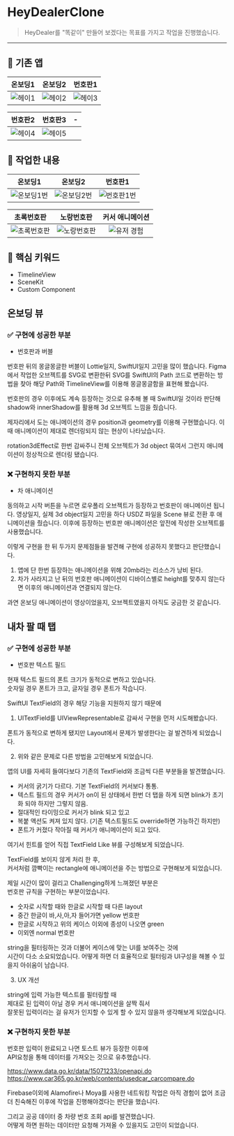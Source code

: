 # HeyDealerClone

> HeyDealer를 "똑같이" 만들어 보겠다는 목표를 가지고 작업을 진행했습니다.

---

## 📱 기존 앱

| 온보딩1 | 온보딩2 | 번호판1 |
| :-----: | :-----: | :-----: |
|![헤이1](https://github.com/woozoobro/HeyDealerClone/assets/99154211/424fc1d7-4fd2-4d76-be57-76a81a13d4a7)| ![헤이2](https://github.com/woozoobro/HeyDealerClone/assets/99154211/9928e453-0934-4ef9-b7be-d7c44a16bcb1) | ![헤이3](https://github.com/woozoobro/HeyDealerClone/assets/99154211/2312e739-2f56-41ee-b852-decc2a7ffaf8) |

| 번호판2 | 번호판3 | - |
| :-----: | :-----: | :-----: |
| ![헤이4](https://github.com/woozoobro/HeyDealerClone/assets/99154211/30ec3a69-e8fc-4545-83cc-18fc37335ca5) | ![헤이5](https://github.com/woozoobro/HeyDealerClone/assets/99154211/be853f3e-d8d0-49db-bd87-20be9968fd23) | |

## 📱 작업한 내용
| 온보딩1 | 온보딩2 | 번호판1 |
| :-----: | :-----: | :-----: |
|![온보딩1번](https://github.com/woozoobro/HeyDealerClone/assets/99154211/281de76a-5e06-4599-a79b-752ea6790c6a)| ![온보딩2번](https://github.com/woozoobro/HeyDealerClone/assets/99154211/24f8600a-5dd4-4a5a-a560-a150ae8be7a6) |![번호판1번](https://github.com/woozoobro/HeyDealerClone/assets/99154211/0f5d939d-a89e-4989-8c34-877389348134) |

| 초록번호판 | 노랑번호판 | 커서 애니메이션 |
| :-----: | :-----: | :-----: |
| ![초록번호판](https://github.com/woozoobro/HeyDealerClone/assets/99154211/d84505d5-f952-45a3-839f-5cb6a54a934a) | ![노랑번호판](https://github.com/woozoobro/HeyDealerClone/assets/99154211/82d88ae0-abd6-4402-941d-d3ffd75e3f3a)| ![유저 경험](https://github.com/woozoobro/HeyDealerClone/assets/99154211/4c1c9c65-3da0-481b-81d0-64fe7e178316) |


## 🌟 핵심 키워드
- TimelineView
- SceneKit
- Custom Component

## 온보딩 뷰

### ✅ 구현에 성공한 부분
- 번호판과 버블

번호판 뒤의 몽글몽글한 버블이 Lottie일지, SwiftUI일지 고민을 많이 했습니다.
Figma에서 작업한 오브젝트를 SVG로 변환한뒤 SVG를 SwiftUI의 Path 코드로 변환하는 방법을 찾아
해당 Path와 TimelineView를 이용해 몽글몽글함을 표현해 봤습니다.

번호판의 경우 이후에도 계속 등장하는 것으로 유추해 볼 때 
SwiftUI일 것이라 판단해 shadow와 innerShadow를 활용해 3d 오브젝트 느낌을 줬습니다.

제자리에서 도는 애니메이션의 경우 position과 geometry를 이용해 구현했습니다.
이 때 애니메이션이 제대로 렌더링되지 않는 현상이 나타났습니다. 

rotation3dEffect로 한번 감싸주니 전체 오브젝트가 3d object 묶여서 그런지
애니메이션이 정상적으로 렌더링 됐습니다.

### ❌ 구현하지 못한 부분
- 차 애니메이션

동의하고 시작 버튼을 누르면 로우폴리 오브젝트가 등장하고 번호판이 애니메이션 됩니다.
영상일지, 실제 3d object일지 고민을 하다 USDZ 파일을 Scene 뷰로 전환 후 애니메이션을 줬습니다.
이후에 등장하는 번호판 애니메이션은 앞전에 작성한 오브젝트를 사용했습니다.

이렇게 구현을 한 뒤 두가지 문제점들을 발견해 구현에 성공하지 못했다고 판단했습니다.

1. 앱에 단 한번 등장하는 애니메이션을 위해 20mb라는 리소스가 낭비 된다.
2. 차가 사라지고 난 뒤의 번호판 애니메이션이 디바이스별로 height를 맞추지 않는다면 이후의 애니메이션과 연결되지 않는다.

과연 온보딩 애니메이션이 영상이었을지, 오브젝트였을지 아직도 궁금한 것 같습니다. 

## 내차 팔 때 탭

### ✅ 구현에 성공한 부분
- 번호판 텍스트 필드  

현재 텍스트 필드의 폰트 크기가 동적으로 변하고 있습니다.  
숫자일 경우 폰트가 크고, 글자일 경우 폰트가 작습니다.

SwiftUI TextField의 경우 해당 기능을 지원하지 않기 때문에  

1. UITextField를 UIViewRepresentable로 감싸서 구현을 먼저 시도해봤습니다.

폰트가 동적으로 변하게 됐지만 Layout에서 문제가 발생한다는 걸 발견하게 되었습니다.


2. 위와 같은 문제로 다른 방법을 고민해보게 되었습니다.

앱의 UI를 자세히 들여다보다 기존의 TextField와 조금씩 다른 부분들을 발견했습니다.

- 커서의 굵기가 다르다. 기본 TextField의 커서보다 통통.
- 텍스트 필드의 경우 커서가 on이 된 상태에서 한번 더 탭을 하게 되면 blink가 초기화 되야 하지만 그렇지 않음.
- 절대적인 타이밍으로 커서가 blink 되고 있고
- 복붙 액션도 켜져 있지 않다. (기존 텍스트필드도 override하면 가능하긴 하지만)
- 폰트가 커졌다 작아질 때 커서가 애니메이션이 되고 있다.

여기서 힌트를 얻어 직접 TextField Like 뷰를 구성해보게 되었습니다.

TextField를 보이지 않게 처리 한 후,  
커서처럼 깜빡이는 rectangle에 애니메이션을 주는 방법으로 구현해보게 되었습니다.

제일 시간이 많이 걸리고 Challenging하게 느껴졌던 부분은  
번호판 규칙을 구현하는 부분이었습니다.

- 숫자로 시작할 때와 한글로 시작할 때 다른 layout
- 중간 한글이 바,사,아,자 들어가면 yellow 번호판
- 한글로 시작하고 위의 케이스 이외에 종성이 나오면 green
- 이외엔 normal 번호판

string을 필터링하는 것과 더불어 케이스에 맞는 UI를 보여주는 것에  
시간이 다소 소요되었습니다. 어떻게 하면 더 효율적으로 필터링과 UI구성을 해볼 수 있을지 아쉬움이 남습니다.

3. UX 개선

string에 입력 가능한 텍스트를 필터링할 때  
제대로 된 입력이 아닐 경우 커서 애니메이션을 살짝 줘서  
잘못된 입력이라는 걸 유저가 인지할 수 있게 할 수 있지 않을까 생각해보게 되었습니다.

### ❌ 구현하지 못한 부분

번호판 입력이 완료되고 나면 토스트 뷰가 등장한 이후에  
API요청을 통해 데이터를 가져오는 것으로 유추했습니다.  

https://www.data.go.kr/data/15071233/openapi.do  
https://www.car365.go.kr/web/contents/usedcar_carcompare.do  

Firebase이외에 Alamofire나 Moya를 사용한 네트워킹 작업은 
아직 경험이 없어 조금 더 친숙해진 이후에 작업을 진행해야겠다는 판단을 했습니다. 

그리고 공공 데이터 중 차량 번호 조회 api를 발견했습니다.  
어떻게 하면 원하는 데이터만 요청해 가져올 수 있을지도 고민이 되었습니다.
